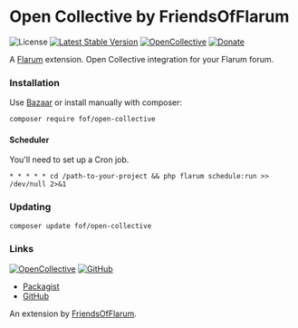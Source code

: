 # Open Collective by FriendsOfFlarum

![License](https://img.shields.io/badge/license-MIT-blue.svg) [![Latest Stable Version](https://img.shields.io/packagist/v/fof/open-collective.svg)](https://packagist.org/packages/fof/open-collective) [![OpenCollective](https://img.shields.io/badge/opencollective-fof-blue.svg)](https://opencollective.com/fof/donate) [![Donate](https://img.shields.io/badge/donate-datitisev-important.svg)](https://datitisev.me/donate)

A [Flarum](http://flarum.org) extension. Open Collective integration for your Flarum forum.

### Installation

Use [Bazaar](https://discuss.flarum.org/d/5151-flagrow-bazaar-the-extension-marketplace) or install manually with composer:

```sh
composer require fof/open-collective
```

#### Scheduler

You'll need to set up a Cron job.

```
* * * * * cd /path-to-your-project && php flarum schedule:run >> /dev/null 2>&1
```

### Updating

```sh
composer update fof/open-collective
```

### Links

[![OpenCollective](https://img.shields.io/badge/donate-friendsofflarum-44AEE5?style=for-the-badge&logo=open-collective)](https://opencollective.com/fof/donate) [![GitHub](https://img.shields.io/badge/donate-datitisev-ea4aaa?style=for-the-badge&logo=github)](https://datitisev.me/donate/github)

- [Packagist](https://packagist.org/packages/fof/open-collective)
- [GitHub](https://github.com/FriendsOfFlarum/open-collective)

An extension by [FriendsOfFlarum](https://github.com/FriendsOfFlarum).
